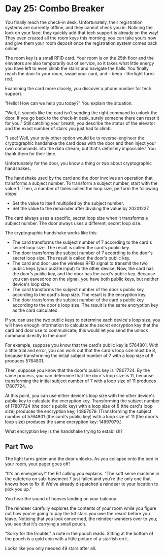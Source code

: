 # Day 25: Combo Breaker
You finally reach the check-in desk. Unfortunately, their registration systems are currently offline,
and they cannot check you in. Noticing the look on your face, they quickly add that tech support is
already on the way! They even created all the room keys this morning; you can take yours now and give
them your room deposit once the registration system comes back online.

The room key is a small RFID card. Your room is on the 25th floor and the elevators are also temporarily
out of service, so it takes what little energy you have left to even climb the stairs and navigate the halls.
You finally reach the door to your room, swipe your card, and - beep - the light turns red.

Examining the card more closely, you discover a phone number for tech support.

"Hello! How can we help you today?" You explain the situation.

"Well, it sounds like the card isn't sending the right command to unlock the door. If you go back to
the check-in desk, surely someone there can reset it for you." Still catching your breath, you describe
the status of the elevator and the exact number of stairs you just had to climb.

"I see! Well, your only other option would be to reverse-engineer the cryptographic handshake the card
does with the door and then inject your own commands into the data stream, but that's definitely impossible."
You thank them for their time.

Unfortunately for the door, you know a thing or two about cryptographic handshakes.

The handshake used by the card and the door involves an operation that transforms a subject number.
To transform a subject number, start with the value 1. Then, a number of times called the loop size,
perform the following steps:

- Set the value to itself multiplied by the subject number.
- Set the value to the remainder after dividing the value by 20201227.

The card always uses a specific, secret loop size when it transforms a subject number.
The door always uses a different, secret loop size.

The cryptographic handshake works like this:

- The card transforms the subject number of 7 according to the card's secret loop size. The result is
called the card's public key.
- The door transforms the subject number of 7 according to the door's secret loop size. The result is
called the door's public key.
- The card and door use the wireless RFID signal to transmit the two public keys (your puzzle input)
to the other device. Now, the card has the door's public key, and the door has the card's public key.
Because you can eavesdrop on the signal, you have both public keys, but neither device's loop size.
- The card transforms the subject number of the door's public key according to the card's loop size.
The result is the encryption key.
- The door transforms the subject number of the card's public key according to the door's loop size.
The result is the same encryption key as the card calculated.

If you can use the two public keys to determine each device's loop size, you will have enough
information to calculate the secret encryption key that the card and door use to communicate;
this would let you send the unlock command directly to the door!

For example, suppose you know that the card's public key is 5764801. With a little trial and error,
you can work out that the card's loop size must be 8, because transforming the initial subject number
of 7 with a loop size of 8 produces 5764801.

Then, suppose you know that the door's public key is 17807724. By the same process, you can determine
that the door's loop size is 11, because transforming the initial subject number of 7 with a loop size
of 11 produces 17807724.

At this point, you can use either device's loop size with the other device's public key to calculate
the encryption key. Transforming the subject number of 17807724 (the door's public key) with a loop size
of 8 (the card's loop size) produces the encryption key, 14897079. (Transforming the subject number
of 5764801 (the card's public key) with a loop size of 11 (the door's loop size) produces
the same encryption key: 14897079.)

What encryption key is the handshake trying to establish?

## Part Two
The light turns green and the door unlocks. As you collapse onto the bed in your room, your pager goes off!

"It's an emergency!" the Elf calling you explains. "The soft serve machine in the cafeteria on
sub-basement 7 just failed and you're the only one that knows how to fix it! We've already dispatched
a reindeer to your location to pick you up."

You hear the sound of hooves landing on your balcony.

The reindeer carefully explores the contents of your room while you figure out how you're going to
pay the 50 stars you owe the resort before you leave. Noticing that you look concerned, the reindeer
wanders over to you; you see that it's carrying a small pouch.

"Sorry for the trouble," a note in the pouch reads. Sitting at the bottom of the pouch is a gold coin
with a little picture of a starfish on it.

Looks like you only needed 49 stars after all.
